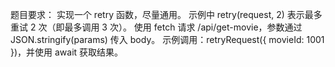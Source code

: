 题目要求：
实现一个 retry 函数，尽量通用。
示例中 retry(request, 2) 表示最多重试 2 次（即最多调用 3 次）。
使用 fetch 请求 /api/get-movie，参数通过 JSON.stringify(params) 传入 body。
示例调用：retryRequest({ movieId: 1001 })，并使用 await 获取结果。